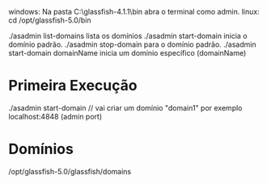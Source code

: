 windows: Na pasta  C:\glassfish-4.1.1\bin abra o terminal como admin.
linux: cd /opt/glassfish-5.0/bin

./asadmin list-domains lista os domínios
./asadmin start-domain inicia o domínio padrão.
./asadmin stop-domain para o domínio padrão.
./asadmin start-domain domainName inicia um domínio específico (domainName)

# Primeira Execução
./asadmin start-domain // vai criar um domínio "domain1" por exemplo
localhost:4848 (admin port)

# Domínios
/opt/glassfish-5.0/glassfish/domains